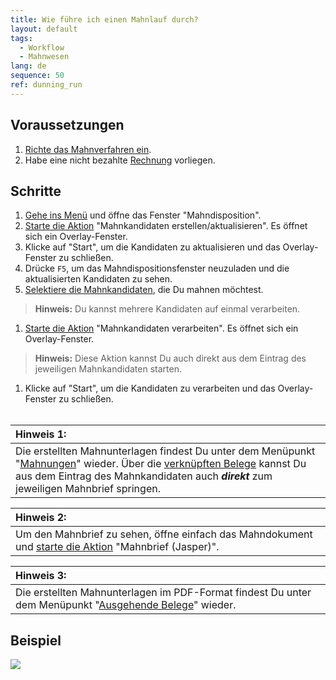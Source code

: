 ```yaml
---
title: Wie führe ich einen Mahnlauf durch?
layout: default
tags:
  - Workflow
  - Mahnwesen
lang: de
sequence: 50
ref: dunning_run
---
```


## Voraussetzungen
1. [Richte das Mahnverfahren ein](Einrichtung_Mahnung).
1. Habe eine nicht bezahlte [Rechnung](Zu_Auftrag_Rechnung_erstellen) vorliegen.

## Schritte
1. [Gehe ins Menü](Menu) und öffne das Fenster "Mahndisposition".
1. [Starte die Aktion](AktionStarten) "Mahnkandidaten erstellen/aktualisieren". Es öffnet sich ein Overlay-Fenster.
1. Klicke auf "Start", um die Kandidaten zu aktualisieren und das Overlay-Fenster zu schließen.
1. Drücke `F5`, um das Mahndispositionsfenster neuzuladen und die aktualisierten Kandidaten zu sehen.
1. [Selektiere die Mahnkandidaten](AuswahlBelege), die Du mahnen möchtest.
 >**Hinweis:** Du kannst mehrere Kandidaten auf einmal verarbeiten.

1. [Starte die Aktion](AktionStarten) "Mahnkandidaten verarbeiten". Es öffnet sich ein Overlay-Fenster.
 >**Hinweis:** Diese Aktion kannst Du auch direkt aus dem Eintrag des jeweiligen Mahnkandidaten starten.

1. Klicke auf "Start", um die Kandidaten zu verarbeiten und das Overlay-Fenster zu schließen.
<br><br>

| **Hinweis 1:** |
| :- |
| Die erstellten Mahnunterlagen findest Du unter dem Menüpunkt "[Mahnungen](Menu)" wieder. Über die [verknüpften Belege](SpringezuBelegen) kannst Du aus dem Eintrag des Mahnkandidaten auch ***direkt*** zum jeweiligen Mahnbrief springen. |

| **Hinweis 2:** |
| :- |
| Um den Mahnbrief zu sehen, öffne einfach das Mahndokument und [starte die Aktion](AktionStarten) "Mahnbrief (Jasper)". |

| **Hinweis 3:** |
| :- |
| Die erstellten Mahnunterlagen im PDF-Format findest Du unter dem Menüpunkt "[Ausgehende Belege](Menu)" wieder. |

## Beispiel
![](assets/Mahnlauf.gif)

